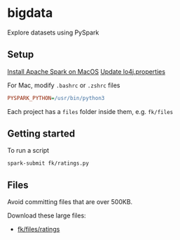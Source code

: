 # bigdata

Explore datasets using PySpark

## Setup

[Install Apache Spark on MacOS](https://notadatascientist.com/install-spark-on-macos/)
[Update lo4j.properties](https://oleweidner.com/blog/2015/getting-started-with-spark-on-osx/)

For Mac, modify `.bashrc` or `.zshrc` files
```ini
PYSPARK_PYTHON=/usr/bin/python3
```

Each project has a `files` folder inside them, e.g. `fk/files`

## Getting started

To run a script
```console
spark-submit fk/ratings.py
```

## Files

Avoid committing files that are over 500KB.

Download these large files:
- [fk/files/ratings](https://files.grouplens.org/datasets/movielens/ml-100k.zip)